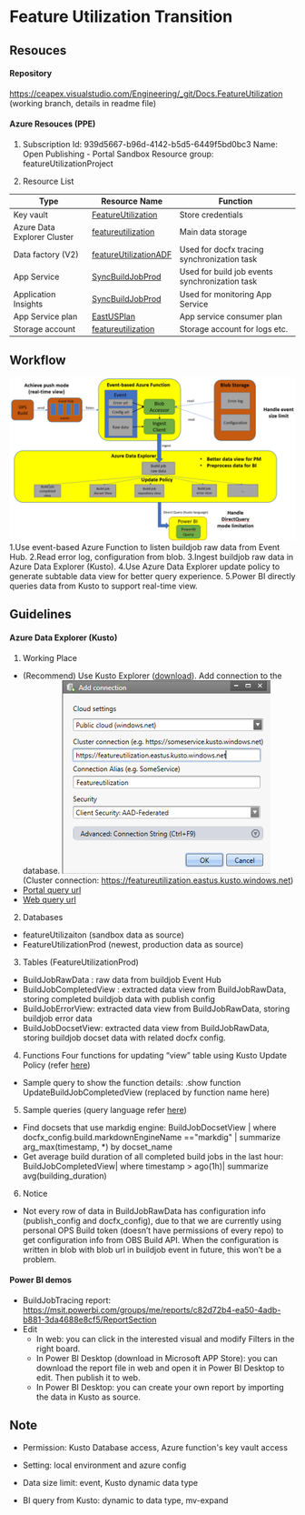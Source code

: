 # Feature Utilization Transition

## Resouces

#### Repository

https://ceapex.visualstudio.com/Engineering/_git/Docs.FeatureUtilization (working branch, details in readme file)

#### Azure Resouces (PPE)

1. Subscription
Id: 939d5667-b96d-4142-b5d5-6449f5bd0bc3
Name: Open Publishing - Portal Sandbox
Resource group: featureUtilizationProject

2. Resource List

Type | Resource Name | Function
--|--|--
Key vault | [FeatureUtilization](https://ms.portal.azure.com/#@microsoft.onmicrosoft.com/resource/subscriptions/939d5667-b96d-4142-b5d5-6449f5bd0bc3/resourceGroups/featureUtilizationProject/providers/Microsoft.KeyVault/vaults/FeatureUtilization/overview)| Store credentials
Azure Data Explorer Cluster | [featureutilization](https://ms.portal.azure.com/#@microsoft.onmicrosoft.com/resource/subscriptions/939d5667-b96d-4142-b5d5-6449f5bd0bc3/resourceGroups/featureUtilizationProject/providers/Microsoft.Kusto/clusters/featureutilization)| Main data storage
Data factory (V2) |[featureUtilizationADF](https://ms.portal.azure.com/#@microsoft.onmicrosoft.com/resource/subscriptions/939d5667-b96d-4142-b5d5-6449f5bd0bc3/resourceGroups/featureUtilizationProject/providers/Microsoft.DataFactory/factories/featureUtilizationADF)| Used for docfx tracing synchronization task
App Service |[SyncBuildJobProd](https://ms.portal.azure.com/#blade/WebsitesExtension/FunctionsIFrameBlade/id/%2Fsubscriptions%2F939d5667-b96d-4142-b5d5-6449f5bd0bc3%2FresourceGroups%2FfeatureUtilizationProject%2Fproviders%2FMicrosoft.Web%2Fsites%2FSyncBuildJobProd)| Used for build job events synchronization task
Application Insights|[SyncBuildJobProd](https://login.microsoftonline.com/microsoft.onmicrosoft.com/oauth2/authorize?resource=https%3a%2f%2fmanagement.core.windows.net%2f&response_mode=form_post&response_type=code+id_token&scope=user_impersonation+openid&state=OpenIdConnect.AuthenticationProperties%3dwUmzdUCF3iC8_zv1SXMHFOz7y_3wDF_ysCcS5eWYpYaUh5gScq_J5gX9wQjfR-YssoHXI_RrRDx-FSZGx6ONTAqpAdfMQNt7KVtkvGYcODrdFrBnQy-GFeQw60901EKFBQjPWjQfuZDrk6sgNez1DK2_uj5j5idw-28kmi5RF5vcHFqqrQ4qeSuzlZA4aiiqNARKSVy5dLm6TS0vGypvvKO7RKHycHYqJzAeyUy4opX2texPsl_h1U3xhvn42EjsdiRI9qpAv_wcptJ5Y_oqHVjXBr3FfTg4HOU6RrG26fKZ6SmbHfajlUfPHN7HaVC-VKghPMG9S4HIsFVgfFRGqY1LU09yg4uHzt8NUmyhKNU&nonce=637042131557998295.OWVmMzQwZjAtMzczYi00ZGIxLTg2MzAtYTM4NGI4OGEyODE4NzZjNzk1ODktNDNiNi00MzFhLTk3ZGYtNDkwMTA3M2YwYzNj&client_id=c44b4083-3bb0-49c1-b47d-974e53cbdf3c&redirect_uri=https%3a%2f%2fms.portal.azure.com%2fsignin%2findex%2f%40microsoft.onmicrosoft.com%3ffeature.refreshtokenbinding%3dtrue%26feature.settingsportalinstance%3dmpac&site_id=501430&client-request-id=517f2b36-4f9b-40c5-bc23-90716affaec2&x-client-SKU=ID_NET&x-client-ver=1.0.40306.1554)| Used for monitoring App Service
App Service plan|[EastUSPlan](https://login.microsoftonline.com/microsoft.onmicrosoft.com/oauth2/authorize?resource=https%3a%2f%2fmanagement.core.windows.net%2f&response_mode=form_post&response_type=code+id_token&scope=user_impersonation+openid&state=OpenIdConnect.AuthenticationProperties%3dBT050XCvu4dXuHxc_0zrBiRd9r7fkH-f-f-ajZMhjXhLzN1ayIpaJkIobkcyNFIT9rJ8z9ag9K3gxTV-pXG1SY4SimI2tyeiz-bL17w5TG5jM-_PfcIcwYT-08pG7MPU4tAAaLmYEjYZkwM9UJ2WDvCYITjwfZMJStiec8Yd3F4Xmhu7xrwJHS2EHJiqU5OaqTMUEbmZULC-L8Sm4QKmsZljhAbErBorZ8_cdmJ65SrxzBmlvC9KYObbCAvvHIiY-PObyKim163KsN3p30BA0GPS54-hz2SC5OAz8ZQLX6cuxMHCsYgEkTEdBjh3j1fpW8qqBANEYnKEE5HhgzzF-_a-GjhDmFHjHbRw8LPT8LU&nonce=637042133000005745.NjhmMTNkYWYtMjk2Zi00NDYzLTk1Y2ItNDVhZDMxZDcxMWFlNDVhNDMxMmYtMDQzMC00MmFlLWI0YWUtZjRhOTgyNDFiYWIz&client_id=c44b4083-3bb0-49c1-b47d-974e53cbdf3c&redirect_uri=https%3a%2f%2fms.portal.azure.com%2fsignin%2findex%2f%40microsoft.onmicrosoft.com%3ffeature.refreshtokenbinding%3dtrue%26feature.settingsportalinstance%3dmpac&site_id=501430&client-request-id=517f2b36-4f9b-40c5-bc23-90716affaec2&x-client-SKU=ID_NET&x-client-ver=1.0.40306.1554)| App service consumer plan
Storage account|[featureutilization](https://login.microsoftonline.com/microsoft.onmicrosoft.com/oauth2/authorize?resource=https%3a%2f%2fmanagement.core.windows.net%2f&response_mode=form_post&response_type=code+id_token&scope=user_impersonation+openid&state=OpenIdConnect.AuthenticationProperties%3d7SVTTcrMd1dvr-LBSk3GHDFiIDztcQannv0ywY0arJhxct2LLQZ1WKVToUO_iQbtXZfPbEf_QBwKyycLMSkkjEi4XTDf76zpf4Ujtk7GqCYTz2uJPwCxaNvH7GgVUV0FZ3_U_wbO7wq04pIEBiaNK7LXVxqgpsCP1IoDgv5WrA0JlTeMx0miCKdvwfXzEEYNatI0eWMX1yMRnkIpgCYbfdbpLHHC6dOOP_1HLvMjhtL8L4xm3kYfhqy65-N83ec15LtMw5f0sQ3aDpdOk4mONY6Tcg-wEv_gTv-pnU4H1kYR8YR0VTYiIa-w-OD-oT_52ZY76G8vPmOIcWqBez7umyeZpUwrNjEGtfnRi5_8-zM&nonce=637042132213383714.MGFiMjY4MTYtZGEwZi00NDBlLWJiOGQtMGM3NmJiZDc0M2FkODVlMzU5NGUtNGQwMy00YWYwLWI0N2QtZjMxMjdhY2E0Yjhh&client_id=c44b4083-3bb0-49c1-b47d-974e53cbdf3c&redirect_uri=https%3a%2f%2fms.portal.azure.com%2fsignin%2findex%2f%40microsoft.onmicrosoft.com%3ffeature.refreshtokenbinding%3dtrue%26feature.settingsportalinstance%3dmpac&site_id=501430&client-request-id=517f2b36-4f9b-40c5-bc23-90716affaec2&x-client-SKU=ID_NET&x-client-ver=1.0.40306.1554)| Storage account for logs etc.

## Workflow

![workflow](./Materials/workflow3.png)
1.Use event-based Azure Function to listen buildjob raw data from Event Hub.
2.Read error log, configuration from blob.
3.Ingest buildjob raw data in Azure Data Explorer (Kusto).
4.Use Azure Data Explorer update policy to generate subtable data view for better query experience.
5.Power BI directly queries data from Kusto to support real-time view.

## Guidelines

#### Azure Data Explorer (Kusto)

1. Working Place

+ (Recommend) Use Kusto Explorer ([download](https://docs.microsoft.com/en-us/azure/kusto/tools/kusto-explorer)). Add connection to the database.
![workflow](./Materials/kusto-connection.png)
(Cluster connection: https://featureutilization.eastus.kusto.windows.net)
+ [Portal query url](https://ms.portal.azure.com/#@microsoft.onmicrosoft.com/resource/subscriptions/939d5667-b96d-4142-b5d5-6449f5bd0bc3/resourceGroups/featureUtilizationProject/providers/Microsoft.Kusto/clusters/featureutilization/databases/featureUtilization/data_explorer)
+ [Web query url](https://dataexplorer.azure.com/clusters/featureutilization.eastus/databases/featureUtilization)

2. Databases

+ featureUtilizaiton (sandbox data as source)
+ FeatureUtilizationProd (newest, production data as source)

3. Tables (FeatureUtilizationProd)

+ BuildJobRawData : raw data from buildjob Event Hub
+ BuildJobCompletedView : extracted data view from BuildJobRawData, storing completed buildjob data with publish config
+ BuildJobErrorView: extracted data view from BuildJobRawData, storing buildjob error data
+ BuildJobDocsetView: extracted data view from BuildJobRawData, storing buildjob docset data with related docfx config.

4. Functions
Four functions for updating “view” table using Kusto Update Policy (refer [here](https://docs.microsoft.com/en-us/azure/kusto/concepts/updatepolicy))

+ Sample query to show the function details: .show function UpdateBuildJobCompletedView (replaced by function name here)

5. Sample queries (query language refer [here](https://docs.microsoft.com/en-us/azure/kusto/query/))

+ Find docsets that use markdig engine: BuildJobDocsetView | where docfx_config.build.markdownEngineName =="markdig" | summarize arg_max(timestamp, *) by docset_name
+ Get average build duration of all completed build jobs in the last hour: BuildJobCompletedView| where timestamp > ago(1h)| summarize avg(building_duration)

6. Notice

+ Not every row of data in BuildJobRawData has configuration info (publish_config and docfx_config), due to that we are currently using personal OPS Build token (doesn’t have permissions of every repo) to get configuration info from OBS Build API.
When the configuration is written in blob with blob url in buildjob event in future, this won’t be a problem.

#### Power BI demos

+ BuildJobTracing report: https://msit.powerbi.com/groups/me/reports/c82d72b4-ea50-4adb-b881-3da4688e8cf5/ReportSection
+ Edit
    + In web: you can click in the interested visual and modify Filters in the right board.
    + In Power BI Desktop (download in Microsoft APP Store): you can download the report file in web and open it in Power BI Desktop to edit. Then publish it to web.
    + In Power BI Desktop: you can create your own report by importing the data in Kusto as source.

## Note

+ Permission: Kusto Database access, Azure function's key vault access

+ Setting: local environment and azure config

+ Data size limit: event, Kusto dynamic data type

+ BI query from Kusto: dynamic to data type, mv-expand